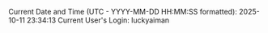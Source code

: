 Current Date and Time (UTC - YYYY-MM-DD HH:MM:SS formatted): 2025-10-11 23:34:13
Current User's Login: luckyaiman
